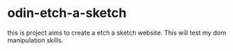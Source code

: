 # odin-etch-a-sketch
this is project aims to create a etch a sketch website.
This will test my dom manipulation skills.